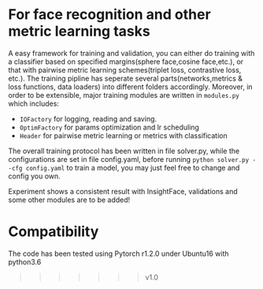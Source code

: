 # For face recognition and other metric learning tasks 
A easy framework for training and validation, you can either do training with a classifier based on specified margins(sphere face,cosine face,etc.), or that with pairwise metric learning schemes(triplet loss, contrastive loss, etc.). The training pipline has seperate several parts(networks,metrics & loss functions, data loaders) into different folders accordingly. Moreover, in order to be extensible, 
major training modules are written in `modules.py` which includes:
* `IOFactory` for logging, reading and saving.
* `OptimFactory` for params optimization and lr scheduling
* `Header` for pairwise metric learning or metrics with classification

The overall training protocol has been written in file solver.py, while the configurations are set in file config.yaml, before running `python solver.py --cfg config.yaml`
to train a model, you may just feel free to change and config you own. 

Experiment shows a consistent result with InsightFace, validations and some other modules are to be added!

# Compatibility
The code has been tested using Pytorch r1.2.0 under Ubuntu16 with python3.6

>>>>>>> v1.0
